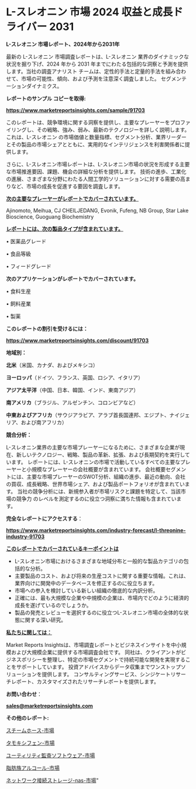 # L-スレオニン 市場 2024 収益と成長ドライバー 2031

<strong>L-スレオニン 市場レポート、2024年から2031年</strong>

最新の L-スレオニン 市場調査レポートは、L-スレオニン 業界のダイナミックな状況を掘り下げ、2024 年から 2031 年までにわたる包括的な洞察と予測を提供します。当社の調査アナリスト チームは、定性的手法と定量的手法を組み合わせて、市場の可能性、傾向、および予測を注意深く調査しました。 セグメンテーションダイナミクス。



<strong>レポートのサンプル コピーを取得:</strong> <a href=https://www.marketreportsinsights.com/sample/91703>

<strong><u>https://www.marketreportsinsights.com/sample/91703</u></strong></a>

このレポートは、競争環境に関する洞察を提供し、主要なプレーヤーをプロファイリングし、その戦略、強み、弱み、最新のテクノロジーを詳しく説明します。 これは、L-スレオニン の市場価値と数量指標、セグメント分析、業界リーダーとその製品の市場シェアとともに、実用的なインテリジェンスを利害関係者に提供します。

さらに、L-スレオニン市場レポートは、L-スレオニン市場の状況を形成する主要な市場推進要因、課題、機会の詳細な分析を提供します。 技術の進歩、工業化の進展、さまざまな分野にわたる人間工学的ソリューションに対する需要の高まりなど、市場の成長を促進する要因を調査します。



<strong><u>次の主要なプレーヤーがレポートでカバーされています。</u></strong>

Ajinomoto, Meihua, CJ CHEILJEDANG, Evonik, Fufeng, NB Group, Star Lake Bioscience, Guoguang Biochemistry



<strong><u><b>レポートには、次の製品タイプが含まれています。</b></u></strong>

• 医薬品グレード

• 食品等級

• フィードグレード



<strong><b>次のアプリケーションがレポートでカバーされています。</b></strong>

• 食料生産

• 飼料産業

• 製薬



<strong><b>このレポートの割引を受けるには：</b></strong><a href=https://www.marketreportsinsights.com/discount/91703>

<strong><u>https://www.marketreportsinsights.com/discount/91703</u></strong></a>



<strong>地域別：</strong>



<strong>北米</strong>（米国、カナダ、およびメキシコ）



<strong>ヨーロッパ</strong>（ドイツ、フランス、英国、ロシア、イタリア）



<strong>アジア太平洋</strong>（中国、日本、韓国、インド、東南アジア）



<strong>南アメリカ</strong>（ブラジル、アルゼンチン、コロンビアなど）



<strong>中東およびアフリカ</strong>（サウジアラビア、アラブ首長国連邦、エジプト、ナイジェリア、および南アフリカ）



<strong>競合分析：</strong>

L-スレオニン業界の主要な市場プレーヤーになるために、さまざまな企業が現在、新しいテクノロジー、戦略、製品の革新、拡張、および長期契約を実行しています。 レポートには、L-スレオニンの市場で活動しているすべての主要なプレーヤーと小規模なプレーヤーの会社概要が含まれています。 会社概要セグメントには、主要な市場プレーヤーのSWOT分析、組織の進歩、最近の動向、会社の買収、成長戦略、世界市場シェア、および製品ポートフォリオが含まれています。 当社の競争分析には、新規参入者が市場リスクと課題を特定して、当該市場の競争力 のレベルを測定するのに役立つ洞察に満ちた情報も含まれています。



<strong>完全なレポートにアクセスする</strong>：

<a href=https://www.marketreportsinsights.com/industry-forecast/l-threonine-industry-91703>

<strong><u>https://www.marketreportsinsights.com/industry-forecast/l-threonine-industry-91703</u></strong></a>



<strong><u><b>このレポートでカバーされているキーポイントは</b></u></strong>
<ul>
  <li>L-スレオニン市場におけるさまざまな地域分布と一般的な製品カテゴリの包括的な分析。</li>
  <li>主要製品のコスト、および将来の生産コストに関する重要な情報。これは、業界向けに開発中のデータベースを修正するのに役立ちます。</li>
  <li>市場への参入を検討している新しい組織の徹底的な内訳分析。</li>
  <li>正確には、最も大規模な企業や中規模の企業は、市場内でどのように経済的成長を遂げているのでしょうか。</li>
  <li>製品の発売とレビューを選択するのに役立つL-スレオニン市場の全体的な状態に関する深い研究。</li>
</ul>


<strong><u><b>私たちに関しては：</b></u></strong>

Market Reports Insightsは、市場調査レポートとビジネスインサイトを中小規模および大規模企業に提供する市場調査会社です。 同社は、クライアントがビジネスポリシーを整理し、特定の市場セグメントで持続可能な開発を実現することをサポートしています。 投資アドバイスからデータ収集までワンストップソリューションを提供します。 コンサルティングサービス、シンジケートリサーチレポート、カスタマイズされたリサーチレポートを提供します。



<strong><b>お問い合わせ</b></strong>：

<a href=mailto:sales@marketreportsinsights.com>

<strong><u>sales@marketreportsinsights.com</u></strong></a>



<strong>その他のレポート:</strong>

<a href=https://www.linkedin.com/pulse/スチームホース-市場-2023-年のダイナミクスとビジネストレンド-2030-vkh9f/>スチームホース-市場</a>

<a href=https://www.linkedin.com/pulse/タモキシフェン-市場-2030-年までの需要に焦点を当てた-2023-年調査レポート-f8ctf/>タモキシフェン-市場</a>

<a href=https://www.linkedin.com/pulse/ユーティリティ監査ソフトウェア-市場-2023-swot-分析と最新イノベーション-2030-pr-news-hub-boqjf/>ユーティリティ監査ソフトウェア-市場</a>

<a href=https://www.linkedin.com/pulse/脂肪族アルコール-市場-2023-総合分析と事業成長戦略-2030-data-dive-discoveries-24-analysis-twfuf/>脂肪族アルコール-市場</a>

<a href=https://www.linkedin.com/pulse/ネットワーク接続ストレージ-nas-市場-2023-収益と成長ドライバー-2030-szvuf/>ネットワーク接続ストレージ-nas-市場</a>"
